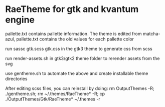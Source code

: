 # RaeTheme for gtk and kvantum engine
pallette.txt contains pallette information. The theme is edited from matcha-azul, pallette.txt contains the old values for each pallette color

run sassc gtk.scss gtk.css in the gtk3 theme to generate css from scss

run render-assets.sh in gtk3/gtk2 theme folder to rerender assets from the svg

use gentheme.sh to automate the above and create installable theme directories

After editing scss files, you can reinstall by doing:
rm OutputThemes -R; ./gentheme.sh; rm ~/.themes/RaeTheme* -R; cp ./OutputThemes/Gtk/RaeTheme* ~/.themes -r
